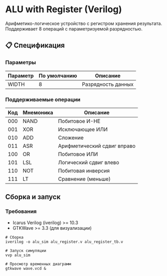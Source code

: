 # ALU with Register (Verilog)

Арифметико-логическое устройство с регистром хранения результата. Поддерживает 8 операций с параметризуемой разрядностью.

## 📋 Спецификация

### Параметры
| Параметр | По умолчанию | Описание |
|----------|--------------|----------|
| WIDTH    | 8            | Разрядность данных |

### Поддерживаемые операции
| Код | Мнемоника | Описание |
|-----|-----------|----------|
| 000 | NAND      | Побитовое И-НЕ |
| 001 | XOR       | Исключающее ИЛИ |
| 010 | ADD       | Сложение |
| 011 | ASR       | Арифметический сдвиг вправо |
| 100 | OR        | Побитовое ИЛИ |
| 101 | LSL       | Логический сдвиг влево |
| 110 | NOT       | Побитовая инверсия |
| 111 | LT        | Сравнение (меньше) |

## Сборка и запуск

### Требования
- Icarus Verilog (iverilog) >= 10.3
- GTKWave >= 3.3 (для визуализации)

```
# Сборка
iverilog -o alu_sim alu_register.v alu_register_tb.v

# Запуск симуляции
vvp alu_sim

# Просмотр временных диаграмм
gtkwave wave.vcd &
```
